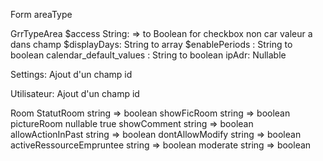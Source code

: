 Form areaType

GrrTypeArea
$access String: => to Boolean for checkbox
non car valeur a dans champ
$displayDays: String to array 
$enablePeriods : String to boolean
calendar_default_values : String to boolean
ipAdr: Nullable

Settings:
Ajout d'un champ id

Utilisateur:
Ajout d'un champ id

Room
StatutRoom string => boolean
showFicRoom string => boolean
pictureRoom nullable true
showComment string => boolean
allowActionInPast string => boolean
dontAllowModify string => boolean
activeRessourceEmpruntee string => boolean
moderate string => boolean